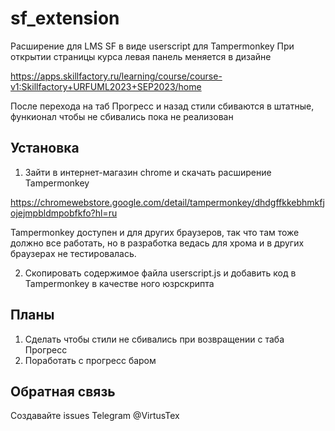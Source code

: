 # sf_extension
Расширение для LMS SF в виде userscript для Tampermonkey
При открытии страницы курса левая панель меняется в дизайне

https://apps.skillfactory.ru/learning/course/course-v1:Skillfactory+URFUML2023+SEP2023/home

После перехода на таб Прогресс и назад стили сбиваются в штатные, функионал чтобы не сбивались пока не реализован
## Установка
1. Зайти в интернет-магазин chrome и скачать расширение Tampermonkey

https://chromewebstore.google.com/detail/tampermonkey/dhdgffkkebhmkfjojejmpbldmpobfkfo?hl=ru

Tampermonkey доступен и для других браузеров, так что там тоже должно все работать, но в разработка ведась для хрома и в других браузерах не тестировалась.

2. Скопировать содержимое файла userscript.js и добавить код в Tampermonkey в качестве ного юзрскрипта

## Планы
1. Сделать чтобы стили не сбивались при возвращении с таба Прогресс 
2. Поработать с прогресс баром

## Обратная связь
Создавайте issues
Telegram @VirtusTex